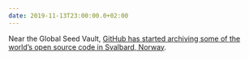 ```yaml
---
date: 2019-11-13T23:00:00.0+02:00
---
```


Near the Global Seed Vault, [GitHub has started archiving some of the world’s open source code in Svalbard, Norway](https://www.bloomberg.com/news/features/2019-11-13/microsoft-apocalypse-proofs-open-source-code-in-an-arctic-cave).